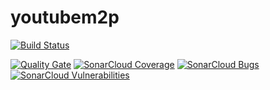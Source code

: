 # youtubem2p

[![Build Status](https://travis-ci.org/JulienOrain/youtubem2p.svg?branch=master)](https://travis-ci.org/JulienOrain/youtubem2p)

[![Quality Gate](https://sonarcloud.io/api/badges/gate?key=youtubem2p)](https://sonarcloud.io/dashboard?id=youtubem2p)
[![SonarCloud Coverage](https://sonarcloud.io/api/badges/measure?key=youtubem2p&metric=coverage)](https://sonarcloud.io/component_measures?id=youtubem2p&metric=Coverage)
[![SonarCloud Bugs](https://sonarcloud.io/api/badges/measure?key=youtubem2p&metric=bugs)](https://sonarcloud.io/component_measures?id=youtubem2p&metric=Reliability)
[![SonarCloud Vulnerabilities](https://sonarcloud.io/api/badges/measure?key=youtubem2p&metric=vulnerabilities)](https://sonarcloud.io/component_measures?id=youtubem2p&metric=Security)
